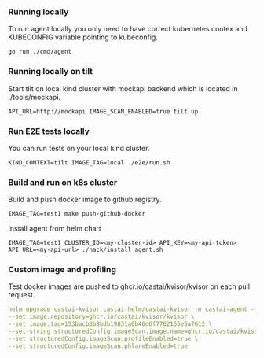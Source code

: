 ### Running locally

To run agent locally you only need to have correct kubernetes contex and KUBECONFIG variable pointing to kubeconfig.
```
go run ./cmd/agent
```

### Running locally on tilt

Start tilt on local kind cluster with mockapi backend which is located in ./tools/mockapi.
```
API_URL=http://mockapi IMAGE_SCAN_ENABLED=true tilt up
```

### Run E2E tests locally

You can run tests on your local kind cluster.

```
KIND_CONTEXT=tilt IMAGE_TAG=local ./e2e/run.sh
```

### Build and run on k8s cluster

Build and push docker image to github registry.
```
IMAGE_TAG=test1 make push-github-docker
```

Install agent from helm chart
```
IMAGE_TAG=test1 CLUSTER_ID=<my-cluster-id> API_KEY=<my-api-token> API_URL=<my-api-url> ./hack/install_agent.sh
```

### Custom image and profiling

Test docker images are pushed to ghcr.io/castai/kvisor/kvisor on each pull request.

```yaml
helm upgrade castai-kvisor castai-helm/castai-kvisor -n castai-agent --reuse-values \
--set image.repository=ghcr.io/castai/kvisor/kvisor \
--set image.tag=153bacb3b8bdb19831a0b46d6f7762155e5a7612 \
--set-string structuredConfig.imageScan.image.name=ghcr.io/castai/kvisor/kvisor-imgcollector:153bacb3b8bdb19831a0b46d6f7762155e5a7612 \
--set structuredConfig.imageScan.profileEnabled=true \
--set structuredConfig.imageScan.phlareEnabled=true
```
